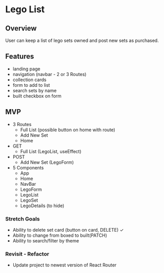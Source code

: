 # Lego List
## Overview
User can keep a list of lego sets owned and post new sets as purchased.
## Features
* landing page
* navigation (navbar - 2 or 3 Routes)
* collection cards
* form to add to list
* search sets by name 
* built checkbox on form
## MVP
* 3 Routes
    - Full List (possible button on home with route)
    - Add New Set 
    - Home
* GET
    - Full List (LegoList, useEffect)
* POST
    - Add New Set (LegoForm) 
* 5 Components
    - App
    - Home
    - NavBar
    - LegoForm 
    - LegoList
    - LegoSet
    - LegoDetails (to hide)
### Stretch Goals
* Ability to delete set card (button on card, DELETE) ✓
* Ability to change from boxed to built(PATCH)
* Ability to search/filter by theme 

### Revisit - Refactor
* Update project to newest version of React Router


